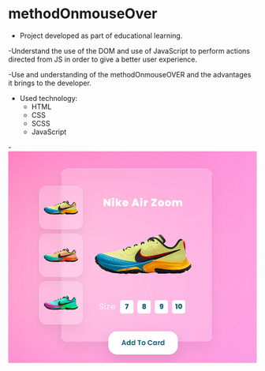 # methodOnmouseOver
- Project developed as part of educational learning.

-Understand the use of the DOM and use of JavaScript to perform actions directed from JS in order to give a better user experience.

-Use and understanding of the methodOnmouseOVER and the advantages it brings to the developer.

- Used technology:
  + HTML ![]()
  + CSS ![]()
  + SCSS ![]()
  + JavaScript ![]()

-![](./img/Screen1.png)
